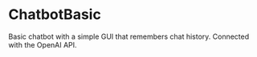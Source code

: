 # ChatbotBasic
Basic chatbot with a simple GUI that remembers chat history. Connected with the OpenAI API.
